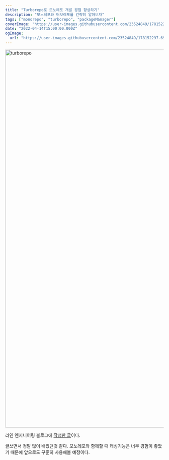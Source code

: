 ```yaml
---
title: "Turborepo로 모노레포 개발 경험 향상하기"
description: "모노레포와 터보레포를 간략히 알아보자"
tags: ["monorepo", "turborepo", "packageManager"]
coverImage: "https://user-images.githubusercontent.com/23524849/178152297-6995c412-1f3d-4e28-b17b-b3294a41cc8c.png"
date: "2022-04-14T15:00:00.000Z"
ogImage:
  url: "https://user-images.githubusercontent.com/23524849/178152297-6995c412-1f3d-4e28-b17b-b3294a41cc8c.png"
---
```


<img width="1200" src="https://user-images.githubusercontent.com/23524849/178152297-6995c412-1f3d-4e28-b17b-b3294a41cc8c.png" alt="turborepo">

라인 엔지니어링 블로그에 [작성한 글](https://engineering.linecorp.com/ko/blog/monorepo-with-turborepo/)이다.

글쓰면서 정말 많이 배웠던것 같다. 모노레포와 함께할 때 캐싱기능은 너무 경험이 좋았기 때문에 앞으로도 꾸준히 사용해볼 예정이다.
